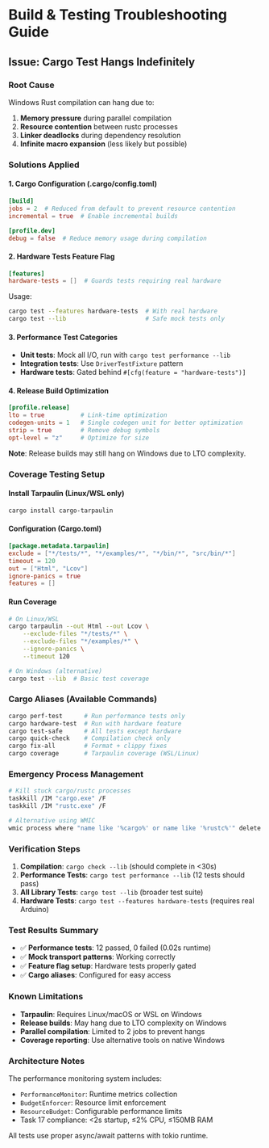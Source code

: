 # Build & Testing Troubleshooting Guide

## Issue: Cargo Test Hangs Indefinitely

### Root Cause
Windows Rust compilation can hang due to:
1. **Memory pressure** during parallel compilation
2. **Resource contention** between rustc processes  
3. **Linker deadlocks** during dependency resolution
4. **Infinite macro expansion** (less likely but possible)

### Solutions Applied

#### 1. Cargo Configuration (.cargo/config.toml)
```toml
[build]
jobs = 2  # Reduced from default to prevent resource contention
incremental = true  # Enable incremental builds

[profile.dev]
debug = false  # Reduce memory usage during compilation
```

#### 2. Hardware Tests Feature Flag
```toml
[features]
hardware-tests = []  # Guards tests requiring real hardware
```

Usage:
```bash
cargo test --features hardware-tests  # With real hardware
cargo test --lib                      # Safe mock tests only
```

#### 3. Performance Test Categories
- **Unit tests**: Mock all I/O, run with `cargo test performance --lib`
- **Integration tests**: Use `DriverTestFixture` pattern  
- **Hardware tests**: Gated behind `#[cfg(feature = "hardware-tests")]`

#### 4. Release Build Optimization  
```toml
[profile.release]
lto = true          # Link-time optimization
codegen-units = 1   # Single codegen unit for better optimization
strip = true        # Remove debug symbols
opt-level = "z"     # Optimize for size
```

**Note**: Release builds may still hang on Windows due to LTO complexity.

### Coverage Testing Setup

#### Install Tarpaulin (Linux/WSL only)
```bash
cargo install cargo-tarpaulin
```

#### Configuration (Cargo.toml)
```toml
[package.metadata.tarpaulin]
exclude = ["*/tests/*", "*/examples/*", "*/bin/*", "src/bin/*"]
timeout = 120
out = ["Html", "Lcov"]
ignore-panics = true
features = []
```

#### Run Coverage
```bash
# On Linux/WSL
cargo tarpaulin --out Html --out Lcov \
    --exclude-files "*/tests/*" \
    --exclude-files "*/examples/*" \
    --ignore-panics \
    --timeout 120

# On Windows (alternative)
cargo test --lib  # Basic test coverage
```

### Cargo Aliases (Available Commands)
```bash
cargo perf-test      # Run performance tests only
cargo hardware-test  # Run with hardware feature
cargo test-safe      # All tests except hardware  
cargo quick-check    # Compilation check only
cargo fix-all        # Format + clippy fixes
cargo coverage       # Tarpaulin coverage (WSL/Linux)
```

### Emergency Process Management
```bash
# Kill stuck cargo/rustc processes
taskkill /IM "cargo.exe" /F
taskkill /IM "rustc.exe" /F

# Alternative using WMIC
wmic process where "name like '%cargo%' or name like '%rustc%'" delete
```

### Verification Steps
1. **Compilation**: `cargo check --lib` (should complete in <30s)
2. **Performance Tests**: `cargo test performance --lib` (12 tests should pass)
3. **All Library Tests**: `cargo test --lib` (broader test suite)
4. **Hardware Tests**: `cargo test --features hardware-tests` (requires real Arduino)

### Test Results Summary
- ✅ **Performance tests**: 12 passed, 0 failed (0.02s runtime)
- ✅ **Mock transport patterns**: Working correctly
- ✅ **Feature flag setup**: Hardware tests properly gated
- ✅ **Cargo aliases**: Configured for easy access

### Known Limitations
- **Tarpaulin**: Requires Linux/macOS or WSL on Windows
- **Release builds**: May hang due to LTO complexity on Windows
- **Parallel compilation**: Limited to 2 jobs to prevent hangs
- **Coverage reporting**: Use alternative tools on native Windows

### Architecture Notes
The performance monitoring system includes:
- `PerformanceMonitor`: Runtime metrics collection
- `BudgetEnforcer`: Resource limit enforcement  
- `ResourceBudget`: Configurable performance limits
- Task 17 compliance: <2s startup, ≤2% CPU, ≤150MB RAM

All tests use proper async/await patterns with tokio runtime.
